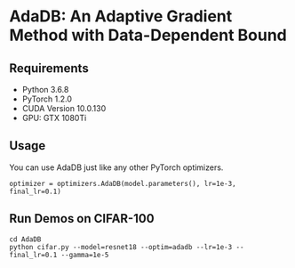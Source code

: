 # AdaDB: An Adaptive Gradient Method with Data-Dependent Bound

## Requirements 
* Python 3.6.8
* PyTorch 1.2.0 
* CUDA Version 10.0.130 
* GPU: GTX 1080Ti

## Usage
You can use AdaDB just like any other PyTorch optimizers.
```
optimizer = optimizers.AdaDB(model.parameters(), lr=1e-3, final_lr=0.1)
```


## Run Demos on CIFAR-100 

```
cd AdaDB
python cifar.py --model=resnet18 --optim=adadb --lr=1e-3 --final_lr=0.1 --gamma=1e-5
```



